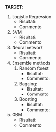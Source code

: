 **TARGET**:
1. Logistic Regression
	- Risultati:
	- Commento:
2. SVM
	- Risultati:
	- Commento:
3. Neural network
	- Risultati:
	- Commento:
4. Ensemble methods
	1. Random forest
		- Risultati: 
		- Commento:
	2. Bagging:
		- Risultati:
		- Commento
	3. Boosting
		- Risultati:
		- Commento:
5. GBM
	- Risultati:
	- Commento: